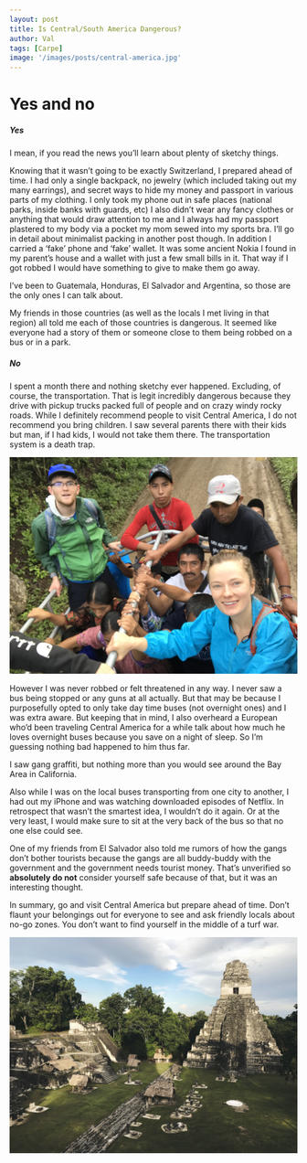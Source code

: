 ```yaml
---
layout: post
title: Is Central/South America Dangerous?
author: Val
tags: [Carpe]
image: '/images/posts/central-america.jpg'
---
```


# Yes and no

##### Yes
I mean, if you read the news you’ll learn about plenty of sketchy things.

Knowing that it wasn’t going to be exactly Switzerland, I prepared ahead of time. I had only a single backpack, no jewelry (which included taking out my many earrings), and secret ways to hide my money and passport in various parts of my clothing. I only took my phone out in safe places (national parks, inside banks with guards, etc) I also didn’t wear any fancy clothes or anything that would draw attention to me and I always had my passport plastered to my body via a pocket my mom sewed into my sports bra. I’ll go in detail about minimalist packing in another post though. In addition I carried a ‘fake’ phone and ‘fake’ wallet. It was some ancient Nokia I found in my parent’s house and a wallet with just a few small bills in it. That way if I got robbed I would have something to give to make them go away.

I’ve been to Guatemala, Honduras, El Salvador and Argentina, so those are the only ones I can talk about.

My friends in those countries (as well as the locals I met living in that region) all told me each of those countries is dangerous. It seemed like everyone had a story of them or someone close to them being robbed on a bus or in a park.


##### No

I spent a month there and nothing sketchy ever happened. Excluding, of course, the transportation. That is legit incredibly dangerous because they drive with pickup trucks packed full of people and on crazy windy rocky roads. While I definitely recommend people to visit Central America, I do not recommend you bring children. I saw several parents there with their kids but man, if I had kids, I would not take them there. The transportation system is a death trap.

![Guatemala](/images/posts/truck.jpg)

However I was never robbed or felt threatened in any way. I never saw a bus being stopped or any guns at all actually. But that may be because I purposefully opted to only take day time buses (not overnight ones) and I was extra aware. But keeping that in mind, I also overheard a European who’d been traveling Central America for a while talk about how much he loves overnight buses because you save on a night of sleep. So I’m guessing nothing bad happened to him thus far.

I saw gang graffiti, but nothing more than you would see around the Bay Area in California.

Also while I was on the local buses transporting from one city to another, I had out my iPhone and was watching downloaded episodes of Netflix. In retrospect that wasn’t the smartest idea, I wouldn’t do it again. Or at the very least, I would make sure to sit at the very back of the bus so that no one else could see.

One of my friends from El Salvador also told me rumors of how the gangs don’t bother tourists because the gangs are all buddy-buddy with the government and the government needs tourist money. That’s unverified so **absolutely do not** consider yourself safe because of that, but it was an interesting thought.

In summary, go and visit Central America but prepare ahead of time. Don’t flaunt your belongings out for everyone to see and ask friendly locals about no-go zones. You don’t want to find yourself in the middle of a turf war.

![Tikal](/images/posts/tikal.jpg)